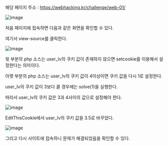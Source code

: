 해당 페이지 주소 : https://webhacking.kr/challenge/web-01/

![image](https://user-images.githubusercontent.com/120306359/216098620-f2b5da83-c1aa-4453-86d1-293dcdac3346.png)

처음 페이지에 접속하면 다음과 같은 화면을 확인할 수 있다.

여기서 view-source를 클릭한다.

![image](https://user-images.githubusercontent.com/120306359/216098991-ab07696f-5788-4f0c-a99d-ff84badde2d4.png)

윗 부분의 php 소스는 user_lv의 쿠키 값이 존재하지 않으면 setcookie를 이용해서 설정한다는 의미이다.

아랫 부분의 php 소스는 user_lv의 쿠키 값이 4이상이면 쿠키 값을 다시 1로 설정한다.

user_lv의 쿠키 값이 3보다 클 경우에는 solve(1)을 실행한다.

따라서 user_lv의 쿠키 값은 3과 4사이의 값으로 설정해야 한다.

![image](https://user-images.githubusercontent.com/120306359/216113088-cfc2f22c-ed96-4c3b-a2f4-651a39f160c4.png)

EditThisCookie에서 user_lv의 쿠키 값을 3.5로 바꾸었다.

![image](https://user-images.githubusercontent.com/120306359/216113369-1292749c-b822-4baf-864a-2f4f8acdf0d1.png)

그리고 다시 사이트에 접속하니 문제가 해결되었음을 확인할 수 있다.
